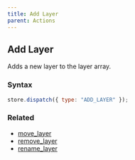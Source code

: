 ```yaml
---
title: Add Layer
parent: Actions
---
```


## Add Layer

Adds a new layer to the layer array.

### Syntax

```js
store.dispatch({ type: "ADD_LAYER" });
```

### Related

- [move_layer](./move_layer.md)
- [remove_layer](./remove_layer.md)
- [rename_layer](./rename_layer.md)
